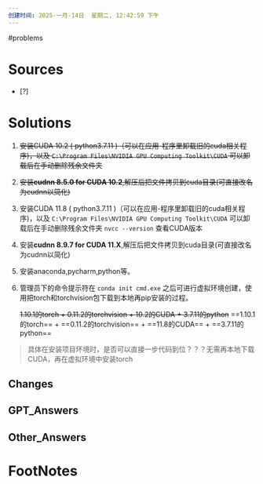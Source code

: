 ```yaml
---
创建时间: 2025-一月-14日  星期二, 12:42:59 下午
---
```

#problems 

# Sources

- [?] 


# Solutions
1. ~~安装CUDA 10.2 ( python3.7.11 )（可以在应用-程序里卸载旧的cuda相关程序)，以及 `C:\Program Files\NVIDIA GPU Computing Toolkit\CUDA` 可以卸载后在手动删除残余文件夹~~
2. ~~安装**cudnn 8.5.0 for CUDA 10.2**,解压后把文件拷贝到cuda目录(可直接改名为cudnn以简化)~~
1. 安装CUDA 11.8 ( python3.7.11 )（可以在应用-程序里卸载旧的cuda相关程序)，以及 `C:\Program Files\NVIDIA GPU Computing Toolkit\CUDA` 可以卸载后在手动删除残余文件夹
   `nvcc --version` 查看CUDA版本
2. 安装**cudnn 8.9.7 for CUDA 11.X**,解压后把文件拷贝到cuda目录(可直接改名为cudnn以简化)
3. 安装anaconda,pycharm,python等。
4. 管理员下的命令提示符在 `conda init cmd.exe` 之后可进行虚拟环境创建，使用把torch和torchvision包下载到本地再pip安装的过程。
   
   ~~1.10.1的torch + 0.11.2的torchvision + 10.2的CUDA + 3.7.11的python~~
   ==1.10.1的torch== + ==0.11.2的torchvision== + ==11.8的CUDA== + ==3.7.11的python==

>具体在安装项目环境时，是否可以直接一步代码到位？？？无需再本地下载CUDA，再在虚拟环境中安装torch

## Changes


## GPT_Answers


## Other_Answers


# FootNotes
